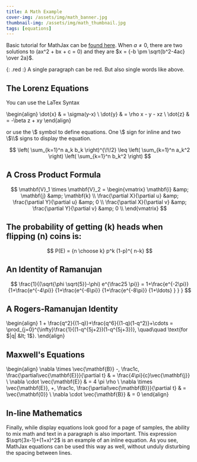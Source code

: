 ```yaml
---
title: A Math Example
cover-img: /assets/img/math_banner.jpg
thumbnail-img: /assets/img/math_thumbnail.jpg
tags: [equations]
---
```


Basic tutorial for <span class="red">MathJax</span> can be [found here](https://math.meta.stackexchange.com/questions/5020/mathjax-basic-tutorial-and-quick-reference).
When $a \ne 0$, there are two solutions to \(ax^2 + bx + c = 0\) and they are
$x = {-b \pm \sqrt{b^2-4ac} \over 2a}$.

{: .red :}
A single paragraph can be red. But also single words like above.


## The Lorenz Equations
You can use the LaTex Syntax 

\begin{align}
\dot{x} &amp; = \sigma(y-x) \\
\dot{y} &amp; = \rho x - y - xz \\
\dot{z} &amp; = -\beta z + xy
\end{align}


or use the \\$ symbol to define equations. One \\$ sign for inline and two \\$\\$ signs to display the equation.

$$
\left( \sum_{k=1}^n a_k b_k \right)^{\!\!2} \leq
    \left( \sum_{k=1}^n a_k^2 \right) \left( \sum_{k=1}^n b_k^2 \right)
$$

## A Cross Product Formula

$$
    \mathbf{V}_1 \times \mathbf{V}_2 =
    \begin{vmatrix}
    \mathbf{i} &amp; \mathbf{j} &amp; \mathbf{k} \\
    \frac{\partial X}{\partial u} &amp; \frac{\partial Y}{\partial u} &amp; 0 \\
    \frac{\partial X}{\partial v} &amp; \frac{\partial Y}{\partial v} &amp; 0 \\
    \end{vmatrix}
$$

## The probability of getting \(k\) heads when flipping \(n\) coins is:

$$
    P(E) = {n \choose k} p^k (1-p)^{ n-k} 
$$

## An Identity of Ramanujan

$$
    \frac{1}{(\sqrt{\phi \sqrt{5}}-\phi) e^{\frac25 \pi}} =
        1+\frac{e^{-2\pi}} {1+\frac{e^{-4\pi}} {1+\frac{e^{-6\pi}}
        {1+\frac{e^{-8\pi}} {1+\ldots} } } }
$$

## A Rogers-Ramanujan Identity

\begin{align}
    1 +  \frac{q^2}{(1-q)}+\frac{q^6}{(1-q)(1-q^2)}+\cdots =
    \prod_{j=0}^{\infty}\frac{1}{(1-q^{5j+2})(1-q^{5j+3})},
        \quad\quad \text{for $|q| &lt; 1$}.
\end{align}

## Maxwell's Equations

\begin{align}
    \nabla \times \vec{\mathbf{B}} -\, \frac1c\, \frac{\partial\vec{\mathbf{E}}}{\partial t} &amp; = \frac{4\pi}{c}\vec{\mathbf{j}} \\
    \nabla \cdot \vec{\mathbf{E}} &amp; = 4 \pi \rho \\
    \nabla \times \vec{\mathbf{E}}\, +\, \frac1c\, \frac{\partial\vec{\mathbf{B}}}{\partial t} &amp; = \vec{\mathbf{0}} \\
    \nabla \cdot \vec{\mathbf{B}} &amp; = 0
\end{align}

## In-line Mathematics

Finally, while display equations look good for a page of samples, the
ability to mix math and text in a paragraph is also important.  This
expression $\sqrt{3x-1}+(1+x)^2$ is an example of an inline equation.  As
you see, MathJax equations can be used this way as well, without unduly
disturbing the spacing between lines.